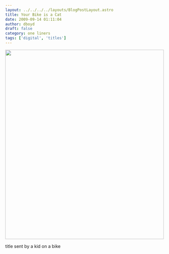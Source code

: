 ```yaml
---
layout: ../../../../layouts/BlogPostLayout.astro
title: Your Bike is a Cat
date: 2009-09-14 01:11:04
author: dboyd
draft: false
category: one liners
tags: ['digital', 'titles']
---
```

<img
    srcset="https://img.danaboyd.com/images/2009/09/catBike_480.avif 480w"
    sizes="(max-width: 480px) 100vw"
    src="https://img.danaboyd.com/images/2009/09/catBike.jpg"
    alt=""
    style="width: clamp(0px, 100%, 600px); height: auto;"
/>

title sent by a kid on a bike
